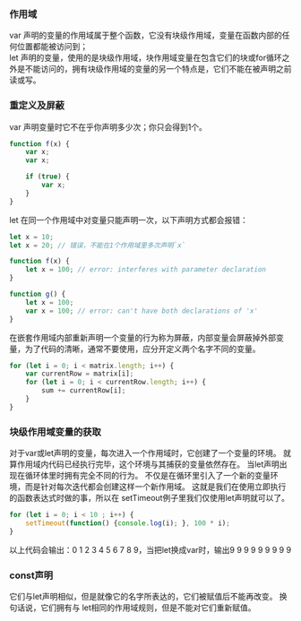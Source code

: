 ### 作用域
var 声明的变量的作用域属于整个函数，它没有块级作用域，变量在函数内部的任何位置都能被访问到；<br>
let 声明的变量，使用的是块级作用域，块作用域变量在包含它们的块或for循环之外是不能访问的，拥有块级作用域的变量的另一个特点是，它们不能在被声明之前读或写。

### 重定义及屏蔽
var 声明变量时它不在乎你声明多少次；你只会得到1个。
```typeScript
function f(x) {
    var x;
    var x;

    if (true) {
        var x;
    }
}
```
let 在同一个作用域中对变量只能声明一次，以下声明方式都会报错：
```typeScript
let x = 10;
let x = 20; // 错误，不能在1个作用域里多次声明`x`

function f(x) {
    let x = 100; // error: interferes with parameter declaration
}

function g() {
    let x = 100;
    var x = 100; // error: can't have both declarations of 'x'
}
```
在嵌套作用域内部重新声明一个变量的行为称为屏蔽，内部变量会屏蔽掉外部变量，为了代码的清晰，通常不要使用，应分开定义两个名字不同的变量。
```typeScript
for (let i = 0; i < matrix.length; i++) {
    var currentRow = matrix[i];
    for (let i = 0; i < currentRow.length; i++) {
        sum += currentRow[i];
    }
}
```

### 块级作用域变量的获取
对于var或let声明的变量，每次进入一个作用域时，它创建了一个变量的环境。 就算作用域内代码已经执行完毕，这个环境与其捕获的变量依然存在。
当let声明出现在循环体里时拥有完全不同的行为。 不仅是在循环里引入了一个新的变量环境，而是针对每次迭代都会创建这样一个新作用域。 这就是我们在使用立即执行的函数表达式时做的事，所以在 setTimeout例子里我们仅使用let声明就可以了。
```typeScript
for (let i = 0; i < 10 ; i++) {
    setTimeout(function() {console.log(i); }, 100 * i);
}
```
以上代码会输出：0 1 2 3 4 5 6 7 8 9，当把let换成var时，输出9 9 9 9 9 9 9 9 9

### const声明
它们与let声明相似，但是就像它的名字所表达的，它们被赋值后不能再改变。 换句话说，它们拥有与 let相同的作用域规则，但是不能对它们重新赋值。

